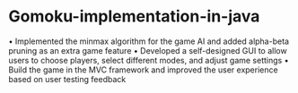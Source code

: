# Gomoku-implementation-in-java
•	Implemented the minmax algorithm for the game AI and added alpha-beta pruning as an extra game feature
•	Developed a self-designed GUI to allow users to choose players, select different modes, and adjust game settings
•	Build the game in the MVC framework and improved the user experience based on user testing feedback
